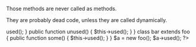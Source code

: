 Those methods are never called as methods. 

They are probably dead code, unless they are called dynamically.

<?php

class foo {
    public function used() {
        $this->used();
    }

    public function unused() {
        $this->used();
    }
}

class bar extends foo {
    public function some() {
        $this->used();
    }
}

$a = new foo();
$a->used();

?>
